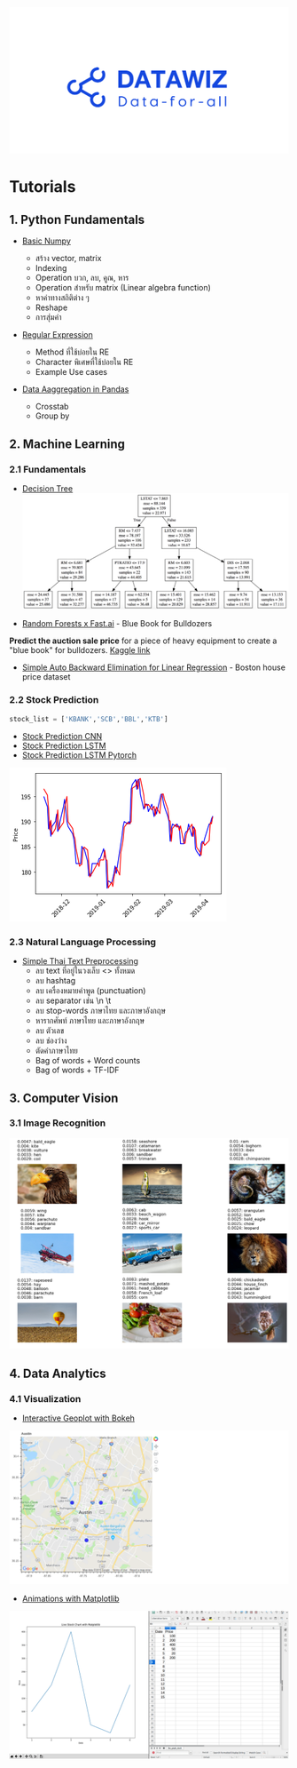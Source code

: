 <img src="images/datawiz.png" alt="datawiz" />

# Tutorials

## 1. Python Fundamentals

* [Basic Numpy](python_fundamentals/basic_numpy.ipynb)
	- สร้าง vector, matrix
	- Indexing
	- Operation บวก, ลบ, คูณ, หาร
	- Operation สำหรับ matrix (Linear algebra function)
	- หาค่าทางสถิติต่าง ๆ
	-  Reshape
	- การสุ่มค่า

* [Regular Expression](python_fundamentals/regular_expression.ipynb)
	- Method ที่ใช้บ่อยใน RE
	- Character พิเศษที่ใช้บ่อยใน RE 
	- Example Use cases
	
* [Data Aaggregation in Pandas](python_fundamentals/data_aggregation_in_pandas.ipynb)
	- Crosstab
	- Group by


## 2. Machine Learning

### 2.1 Fundamentals
* [Decision Tree](machine_learning/decision_tree.ipynb)
![decision_tree](machine_learning/docs/decision_tree.png)

* [ Random Forests x Fast.ai](machine_learning/rf_x_fastai.ipynb) - Blue Book for Bulldozers

**Predict the auction sale price** for a piece of heavy equipment to create a "blue book" for bulldozers. [Kaggle link](https://www.kaggle.com/c/bluebook-for-bulldozers)

* [Simple Auto Backward Elimination for Linear Regression](machine_learning/simple_auto_backward_elimination_for_linear_regression.ipynb) - Boston house price dataset

### 2.2 Stock Prediction

```python
stock_list = ['KBANK','SCB','BBL','KTB']
```

* [Stock Prediction CNN](stock_prediction/stock_prediction_CNN.ipynb)
* [Stock Prediction LSTM](stock_prediction/stock_prediction_LSTM.ipynb)
* [Stock Prediction LSTM Pytorch](stock_prediction/stock_prediction_lstm_pytorch.ipynb)

![LSTM_pytorch](stock_prediction/docs/LSTM_pytorch.png)

### 2.3 Natural Language Processing
* [Simple Thai Text Preprocessing](natural_language_processing/simple_Thai_text_preprocessing.ipynb)
	- ลบ text ที่อยู่ในวงเล็บ <> ทั้งหมด
	- ลบ hashtag
	- ลบ เครื่องหมายคำพูด (punctuation)
	- ลบ separator เช่น \n \t
	- ลบ stop-words ภาษาไทย และภาษาอังกฤษ
	- หารากศัพท์ ภาษาไทย และภาษาอังกฤษ
	- ลบ ตัวเลข
	- ลบ ช่องว่าง
	- ตัดคำภาษาไทย
	- Bag of words + Word counts
	- Bag of words + TF-IDF

## 3. Computer Vision

### 3.1 Image Recognition
![](computer_vision/image_recognition/images/results.png)


## 4. Data Analytics

### 4.1 Visualization
* [Interactive Geoplot with Bokeh ](data_visualization/interactive_geo_plot_with_bokeh.ipynb)

![gmap](data_visualization/docs/gmap.png  "gmap")

* [Animations with Matplotlib](data_visualization/animations_with_matplotlib) 

![live_graph](data_visualization/animations_with_matplotlib/docs/live_graph.gif)

